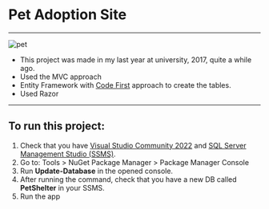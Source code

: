 # Pet Adoption Site
---
![pet](https://github.com/SofiArz/VolunteerPetShelter/assets/30539335/14c98dc9-f71b-46e1-bca4-c4ef380d2533)

- This project was made in my last year at university, 2017, quite a while ago.
- Used the MVC approach
- Entity Framework with [Code First](https://learn.microsoft.com/it-it/aspnet/mvc/overview/getting-started/getting-started-with-ef-using-mvc/creating-an-entity-framework-data-model-for-an-asp-net-mvc-application) approach to create the tables.
- Used Razor
---

## To run this project:

1. Check that you have [Visual Studio Community 2022](https://visualstudio.microsoft.com/es/vs/community/) and [SQL Server Management Studio (SSMS)](https://learn.microsoft.com/en-us/sql/ssms/download-sql-server-management-studio-ssms?view=sql-server-ver16&redirectedfrom=MSDN).
2. Go to: Tools > NuGet Package Manager > Package Manager Console
3. Run **Update-Database** in the opened console.
4. After running the command, check that you have a new DB called **PetShelter** in your SSMS.
5. Run the app 
